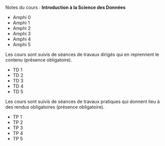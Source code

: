 Notes du cours : **Introduction à la Science des Données**

* Amphi 0
* Amphi 1
* Amphi 2
* Amphi 3
* Amphi 4
* Amphi 5

Les cours sont suivis de séances de travaux dirigés qui en reprennent le contenu (présence obligatoire).

* TD 1
* TD 2
* TD 3
* TD 4
* TD 5

Les cours sont suivis de séances de travaux pratiques qui donnent lieu à des rendus obligatoires (présence obligatoire).

* TP 1
* TP 2
* TP 3
* TP 4
* TP 5

